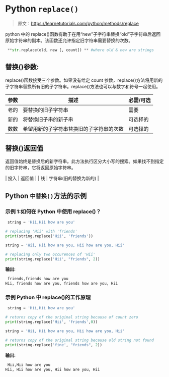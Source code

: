 # Python `replace()`

> 原文：<https://learnetutorials.com/python/methods/replace>

python 中的 replace()函数有助于在用“new”子字符串替换“old”子字符串后返回原始字符串的副本。该函数还允许指定旧字符串需要替换的次数。

```py
 **str.replace(old, new [, count]) ** #where old & new are strings 

```

## 替换()参数:

replace()函数接受三个参数。如果没有给定 count 参数，replace()方法将用新的子字符串替换所有旧的子字符串。replace()方法也可以与数字和符号一起使用。

| 参数 | 描述 | 必需/可选 |
| --- | --- | --- |
| 老的 | 要替换的旧子字符串 | 需要 |
| 新的 | 将替换旧子串的新子串 | 可选择的 |
| 数数 | 希望用新的子字符串替换旧的子字符串的次数 | 可选择的 |

## 替换()返回值

返回值始终是替换后的新字符串。此方法执行区分大小写的搜索。如果找不到指定的旧字符串，它将返回原始字符串。

| 投入 | 返回值 |
| 线 | 字符串(旧的替换为新的) |

## Python `中替换()`方法的示例

### 示例 1:如何在 Python 中使用 replace()？

```py
 string = 'Hii,Hii how are you'

# replacing 'Hii' with 'friends'
print(string.replace('Hii', 'friends'))

string = 'Hii, Hii how are you, Hii how are you, Hii'

# replacing only two occurences of 'Hii'
print(string.replace('Hii', "friends", 2)) 

```

**输出:**

```py
 friends,friends how are you
Hii, friends how are you, friends how are you, Hii 
```

### 示例 Python 中 replace()的工作原理

```py
 string = 'Hii,Hii how are you'

# returns copy of the original string because of count zero
print(string.replace('Hii', 'friends',0))

string = 'Hii, Hii how are you, Hii how are you, Hii'

# returns copy of the original string because old string not found
print(string.replace('fine', "friends", 2)) 

```

**输出:**

```py
 Hii,Hii how are you
Hii, Hii how are you, Hii how are you, Hii 
```